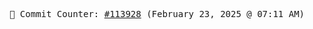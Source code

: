 <p align="center">
    <samp>
        📮 Commit Counter: <a href="https://github.com/Javascript-void0/Javascript-void0/commits/main">#113928</a> (February 23, 2025 @ 07:11 AM)
    </samp>
</p>